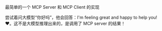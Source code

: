 
最简单的一个 MCP Server 和 MCP Client 的实现

尝试着问大模型“你好吗”，他会回答：I'm feeling great and happy to help you! ❤️。这不是大模型推理出来的，是调用了 MCP server 的结果！